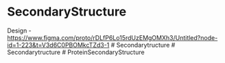 ﻿# SecondaryStructure
Design - https://www.figma.com/proto/rDLfP6Lo15rdUzEMgOMXh3/Untitled?node-id=1-223&t=V3d6C0PBOMkcTZd3-1
#   S e c o n d a r y t r u c t u r e  
 #   S e c o n d a r y t r u c t u r e  
 # ProteinSecondaryStructure
